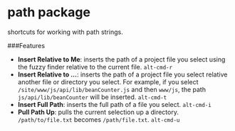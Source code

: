 # path package

shortcuts for working with path strings.

###Features
- **Insert Relative to Me**: inserts the path of a project file you select
using the fuzzy finder relative to the current file. `alt-cmd-r`
- **Insert Relative to ...**: inserts the path of a project file you select
 relative another file or directory you select.  For example, if you select
 `/site/www/js/api/lib/beanCounter.js` and then `www/js`, the path `js/api/lib/beanCounter`
 will be inserted. `alt-cmd-t`
- **Insert Full Path**: inserts the full path of a file you select. `alt-cmd-i`
- **Pull Path Up**: pulls the current selection up a directory. `/path/to/file.txt`
becomes `/path/file.txt`. `alt-cmd-u`
